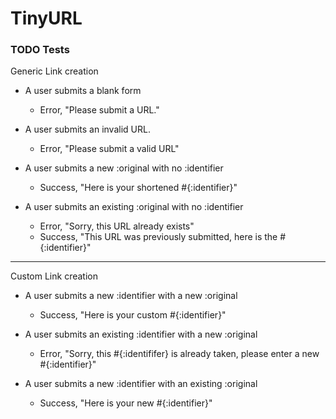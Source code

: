 # TinyURL



### TODO Tests

Generic Link creation
- A user submits a blank form
  - Error, "Please submit a URL."

- A user submits an invalid URL. 
  - Error, "Please submit a valid URL"  

- A user submits a new :original with no :identifier
  - Success, "Here is your shortened #{:identifier}"

- A user submits an existing :original with no :identifier
  - Error, "Sorry, this URL already exists"
  - Success, "This URL was previously submitted, here is the #{:identifier}"

---

Custom Link creation
- A user submits a new :identifier with a new :original
  - Success, "Here is your custom #{:identifier}"

- A user submits an existing :identifier with a new :original
  - Error, "Sorry, this #{:identififer} is already taken, please enter a new #{:identifier}"

- A user submits a new :identifier with an existing :original
  - Success, "Here is your new #{:identifier}"
  